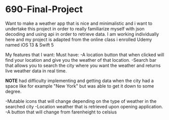 # 690-Final-Project


Want to make a weather app that is nice and minimalistic and i want to undertake this project in order to really familiarize myself with json decoding and using api in order to retrieve data. I am working individually here and my project is adapted from the online class i enrolled Udemy named iOS 13 & Swift 5

My features that I want:
Must have:
-A location button that when clicked will find your location and give you the weather of that location.
-Search bar that allows you to search the city where you want the weather and returns live weather data in real time. 

**NOTE**
had difficulty implementing and getting data when the city had a space like for example "New York" but was able to get it down to some degree.

-Mutable icons that will change depending on the type of weather in the searched city
-Location weather that is retrieved upon opening application.
-A button that will change from farenheight to celsius
